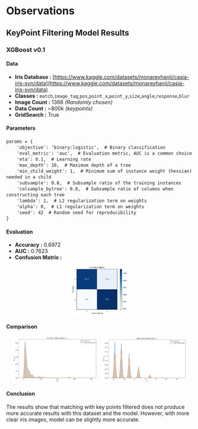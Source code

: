 # Observations

## KeyPoint Filtering Model Results 

### XGBoost v0.1 

#### Data

- **Iris Database :** [https://www.kaggle.com/datasets/monareyhanii/casia-iris-syn/data](https://www.kaggle.com/datasets/monareyhanii/casia-iris-syn/data)
- **Classes :** `match`,`image_tag`,`pos`,`point_x`,`point_y`,`size`,`angle`,`response`,`blur`
- **Image Count :** 1368 *(Randomly chosen)*
- **Data Count :** ~800k *(keypoints)*
- **GridSearch :** True

#### Parameters
```
params = {
    'objective': 'binary:logistic',  # Binary classification
    'eval_metric': 'auc',  # Evaluation metric, AUC is a common choice
    'eta': 0.1,  # Learning rate
    'max_depth': 10,  # Maximum depth of a tree
    'min_child_weight': 1,  # Minimum sum of instance weight (hessian) needed in a child
    'subsample': 0.8,  # Subsample ratio of the training instances
    'colsample_bytree': 0.8,  # Subsample ratio of columns when constructing each tree
    'lambda': 1,  # L2 regularization term on weights
    'alpha': 0,  # L1 regularization term on weights
    'seed': 42  # Random seed for reproducibility
}
```
#### Evaluation

- **Accuracy :** 0.6972
- **AUC :** 0.7623
- **Confusion Matrix :**

<p align="center">
  <img src="Images/xgb_confusion_matrix_0.png" alt="xgb_confusion_matrix" width="30%" style="display:inline-block;">
</p>

#### Comparison

<p align="center">
  <img src="Images/xgb_comparison_blur_0.png" alt="xgb_comparison_blur" width="45%" style="display:inline-block; margin-right: 10px;">
  <img src="Images/xgb_comparison_size_0.png" alt="xgb_comparison_size" width="45%" style="display:inline-block;">
</p>

#### Conclusion

The results show that matching with key points filtered does not produce more accurate results with this dataset and the model. However, with more clear iris images, model can be slightly more accurate.
